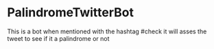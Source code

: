 # PalindromeTwitterBot
This is a bot when mentioned with the hashtag #check it will asses the tweet to see if it a palindrome or not
